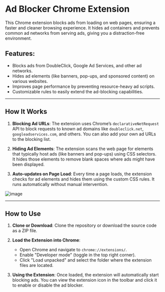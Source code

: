 # Ad Blocker Chrome Extension

This Chrome extension blocks ads from loading on web pages, ensuring a faster and cleaner browsing experience. It hides ad containers and prevents common ad networks from serving ads, giving you a distraction-free environment.

## Features:
- Blocks ads from DoubleClick, Google Ad Services, and other ad networks.
- Hides ad elements (like banners, pop-ups, and sponsored content) on various websites.
- Improves page performance by preventing resource-heavy ad scripts.
- Customizable rules to easily extend the ad-blocking capabilities.

---

## How It Works

1. **Blocking Ad URLs**: 
   The extension uses Chrome’s `declarativeNetRequest` API to block requests to known ad domains like `doubleclick.net`, `googleadservices.com`, and others. You can also add your own ad URLs to the blocking list.

2. **Hiding Ad Elements**:
   The extension scans the web page for elements that typically host ads (like banners and pop-ups) using CSS selectors. It hides those elements to remove blank spaces where ads might have been displayed.

3. **Auto-updates on Page Load**:
   Every time a page loads, the extension checks for ad elements and hides them using the custom CSS rules. It runs automatically without manual intervention.

![image](https://github.com/user-attachments/assets/c1e29ee5-0446-4d58-9e3d-932a86a597e1)

---

## How to Use

1. **Clone or Download**:
   Clone the repository or download the source code as a ZIP file.

2. **Load the Extension into Chrome**:
   - Open Chrome and navigate to `chrome://extensions/`.
   - Enable "Developer mode" (toggle in the top right corner).
   - Click "Load unpacked" and select the folder where the extension files are located.

4. **Using the Extension**:
   Once loaded, the extension will automatically start blocking ads. You can view the extension icon in the toolbar and click it to enable or disable the ad blocker.
